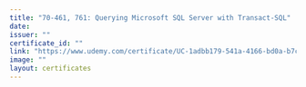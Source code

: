 ```yaml
---
title: "70-461, 761: Querying Microsoft SQL Server with Transact-SQL"
date: 
issuer: ""
certificate_id: ""
link: "https://www.udemy.com/certificate/UC-1adbb179-541a-4166-bd0a-b7c673c6f9de/"
image: ""
layout: certificates
---
```

